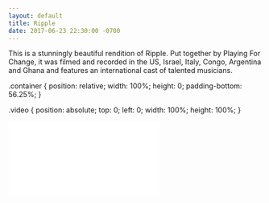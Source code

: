 ```yaml
---
layout: default
title: Ripple
date: 2017-06-23 22:30:00 -0700
---
```


This is a stunningly beautiful rendition of Ripple. Put together by Playing For Change, it was filmed and recorded in the US, Israel, Italy, Congo, Argentina and Ghana and features an international cast of talented musicians.

.container {
  position: relative;
  width: 100%;
  height: 0;
  padding-bottom: 56.25%;
}

.video {
  position: absolute;
  top: 0;
  left: 0;
  width: 100%;
  height: 100%;
}

<div class="container">
<iframe src="//www.youtube.com/embed/MHo1fNnXFVU" 
frameborder="0" allowfullscreen class="video"></iframe>
</div>
